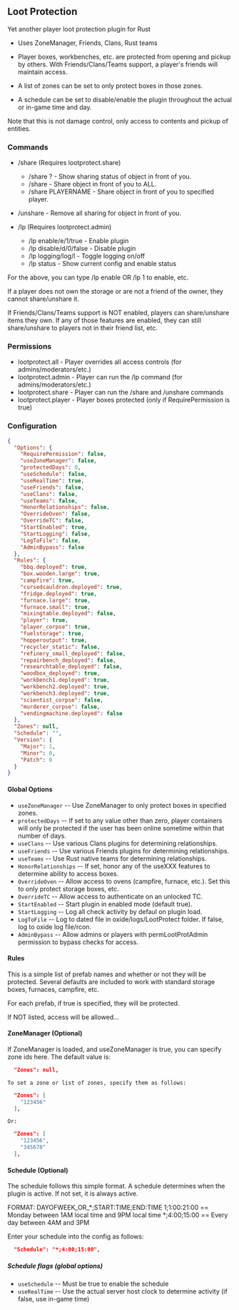 ## Loot Protection
Yet another player loot protection plugin for Rust

- Uses ZoneManager, Friends, Clans, Rust teams

- Player boxes, workbenches, etc. are protected from opening and pickup by others.  With Friends/Clans/Teams support, a player's friends will maintain access.

- A list of zones can be set to only protect boxes in those zones.

- A schedule can be set to disable/enable the plugin throughout the actual or in-game time and day.

Note that this is not damage control, only access to contents and pickup of entities.

### Commands
  - /share (Requires lootprotect.share)
    - /share ? - Show sharing status of object in front of you.
    - /share   - Share object in front of you to ALL.
    - /share PLAYERNAME - Share object in front of you to specified player.

  - /unshare - Remove all sharing for object in front of you.

  - /lp (Requires lootprotect.admin)
    - /lp enable/e/1/true  - Enable plugin
    - /lp disable/d/0/false - Disable plugin
    - /lp logging/log/l - Toggle logging on/off
    - /lp status  - Show current config and enable status

For the above, you can type /lp enable OR /lp 1 to enable, etc.

If a player does not own the storage or are not a friend of the owner, they cannot share/unshare it.

If Friends/Clans/Teams support is NOT enabled, players can share/unshare items they own.  If any of those features are enabled, they can still share/unshare to players not in their friend list, etc.

### Permissions
  - lootprotect.all - Player overrides all access controls (for admins/moderators/etc.)
  - lootprotect.admin - Player can run the /lp command (for admins/moderators/etc.)
  - lootprotect.share - Player can run the /share and /unshare commands
  - lootprotect.player - Player boxes protected (only if RequirePermission is true)

### Configuration
```json
{
  "Options": {
    "RequirePermission": false,
    "useZoneManager": false,
    "protectedDays": 0,
    "useSchedule": false,
    "useRealTime": true,
    "useFriends": false,
    "useClans": false,
    "useTeams": false,
    "HonorRelationships": false,
    "OverrideOven": false,
    "OverrideTC": false,
    "StartEnabled": true,
    "StartLogging": false,
    "LogToFile": false,
    "AdminBypass": false
  },
  "Rules": {
    "bbq.deployed": true,
    "box.wooden.large": true,
    "campfire": true,
    "cursedcauldron.deployed": true,
    "fridge.deployed": true,
    "furnace.large": true,
    "furnace.small": true,
    "mixingtable.deployed": false,
    "player": true,
    "player_corpse": true,
    "fuelstorage": true,
    "hopperoutput": true,
    "recycler_static": false,
    "refinery_small_deployed": false,
    "repairbench_deployed": false,
    "researchtable_deployed": false,
    "woodbox_deployed": true,
    "workbench1.deployed": true,
    "workbench2.deployed": true,
    "workbench3.deployed": true,
    "scientist_corpse": false,
    "murderer_corpse": false,
    "vendingmachine.deployed": false
  },
  "Zones": null,
  "Schedule": "",
  "Version": {
    "Major": 1,
    "Minor": 0,
    "Patch": 0
  }
}
```

#### Global Options
  - `useZoneManager` -- Use ZoneManager to only protect boxes in specified zones.
  - `protectedDays` -- If set to any value other than zero, player containers will only be protected if the user has been online sometime within that number of days.
  - `useClans` -- Use various Clans plugins for determining relationships.
  - `useFriends` -- Use various Friends plugins for determining relationships.
  - `useTeams` -- Use Rust native teams for determining relationships.
  - `HonorRelationships` -- If set, honor any of the useXXX features to determine ability to access boxes.
  - `OverrideOven` -- Allow access to ovens (campfire, furnace, etc.).  Set this to only protect storage boxes, etc.
  - `OverrideTC` -- Allow access to authenticate on an unlocked TC.
  - `StartEnabled` -- Start plugin in enabled mode (default true).
  - `StartLogging` -- Log all check activity by defaul on plugin load.
  - `LogToFile` -- Log to dated file in oxide/logs/LootProtect folder.  If false, log to oxide log file/rcon.
  - `AdminBypass` -- Allow admins or players with permLootProtAdmin permission to bypass checks for access.

#### Rules
  This is a simple list of prefab names and whether or not they will be protected.  Several defaults are included to work with standard storage boxes, furnaces, campfire, etc.

  For each prefab, if true is specified, they will be protected.

  If NOT listed, access will be allowed...

#### ZoneManager (Optional)

  If ZoneManager is loaded, and useZoneManager is true, you can specify zone ids here.  The default value is:

```json
  "Zones": null,
```

    To set a zone or list of zones, specify them as follows:
```json
  "Zones": [
    "123456"
  ],
```
    Or:

```json
  "Zones": [
    "123456",
    "345678"
  ],
```

#### Schedule (Optional)
  The schedule follows this simple format.  A schedule determines when the plugin is active.  If not set, it is always active.

  FORMAT: DAYOFWEEK_OR_*;START:TIME;END:TIME
      1;1:00:21:00 == Monday between 1AM local time and 9PM local time
      *;4:00;15:00 == Every day between 4AM and 3PM

  Enter your schedule into the config as follows:

```json
  "Schedule": "*;4:00;15:00",
```

##### Schedule flags (global options)

  - `useSchedule` -- Must be true to enable the schedule
  - `useRealTime` -- Use the actual server host clock to determine activity (if false, use in-game time)
